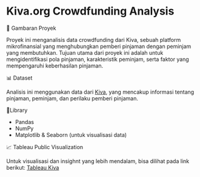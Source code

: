 # **Kiva.org Crowdfunding Analysis**

📌 Gambaran Proyek

Proyek ini menganalisis data crowdfunding dari Kiva, sebuah platform mikrofinansial yang menghubungkan pemberi pinjaman dengan peminjam yang membutuhkan. Tujuan utama dari proyek ini adalah untuk mengidentifikasi pola pinjaman, karakteristik peminjam, serta faktor yang mempengaruhi keberhasilan pinjaman.

📊 Dataset

Analisis ini menggunakan data dari [Kiva](https://www.kaggle.com/datasets/kiva/data-science-for-good-kiva-crowdfunding), yang mencakup informasi tentang pinjaman, peminjam, dan perilaku pemberi pinjaman.

📖Library

- Pandas
- NumPy
- Matplotlib & Seaborn (untuk visualisasi data)

📈 Tableau Public Visualization

Untuk visualisasi dan insighnt yang lebih mendalam, bisa dilihat pada link berikut: [Tableau Kiva](https://public.tableau.com/views/Kiva_orgCrowdfundingAnalysisDashboard/KivaMainDashboard?:language=en-US&:sid=&:redirect=auth&:display_count=n&:origin=viz_share_link)
